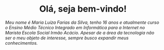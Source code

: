 <h1 align="center"> Olá, seja bem-vindo!</h1>

*Meu nome é Maria Luíza Farias da Silva, tenho 16 anos e atualmente curso o Ensino Médio Técnico Integrado em Informática para a Internet no Marista Escola Social Irmão Acácio. Apesar de a área da tecnologia não ser o meu objeto de interesse, sempre busco expandir meus conhecimentos.*
